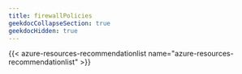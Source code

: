 ```yaml
---
title: firewallPolicies
geekdocCollapseSection: true
geekdocHidden: true
---
```


{{< azure-resources-recommendationlist name="azure-resources-recommendationlist" >}}
